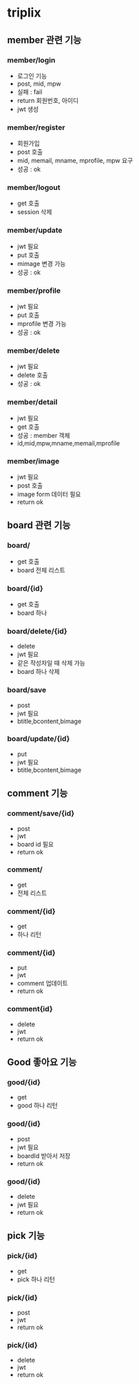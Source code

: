 # triplix

## member 관련 기능

### member/login
- 로그인 기능
- post, mid, mpw
- 실패 : fail
- return 회원번호, 아이디
- jwt 생성

### member/register
- 회원가입
- post 호출
- mid, memail, mname, mprofile, mpw 요구
- 성공 : ok

### member/logout
- get 호출
- session 삭제

### member/update
- jwt 필요
- put 호출
- mimage 변경 가능
- 성공 : ok

### member/profile
- jwt 필요
- put 호출
- mprofile 변경 가능
- 성공 : ok

### member/delete
- jwt 필요
- delete 호출
- 성공 : ok 

### member/detail
- jwt 필요
- get 호출
- 성공 : member 객체 
- id,mid,mpw,mname,memail,mprofile

### member/image
- jwt 필요
- post 호출
- image form 데이터 필요
- return ok

## board 관련 기능

### board/
- get 호출
- board 전체 리스트 

### board/{id}
- get 호출
- board 하나

### board/delete/{id}
- delete
- jwt 필요
- 같은 작성자일 때 삭제 가능
- board 하나 삭제

### board/save
- post
- jwt 필요
- btitle,bcontent,bimage

### board/update/{id}
- put
- jwt 필요
- btitle,bcontent,bimage

## comment 기능

### comment/save/{id}
- post
- jwt
- board id 필요
- return ok

### comment/
- get
- 전체 리스트

### comment/{id}
- get
- 하나 리턴

### comment/{id}
- put
- jwt
- comment 업데이트
- return ok

### comment{id}
- delete
- jwt
- return ok

## Good 좋아요 기능

### good/{id}
- get
- good 하나 리턴

### good/{id}
- post
- jwt 필요
- boardId 받아서 저장
- return ok

### good/{id}
- delete
- jwt 필요
- return ok

## pick 기능

### pick/{id}
- get
- pick 하나 리턴

### pick/{id}
- post
- jwt
- return ok

### pick/{id}
- delete
- jwt
- return ok
